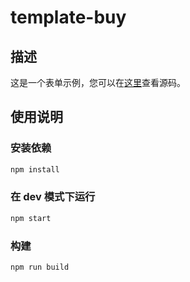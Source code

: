 # template-buy

## 描述

这是一个表单示例，您可以在[这里](https://github.com/alibaba/rax/tree/master/packages/template-buy)查看源码。

## 使用说明

### 安装依赖

```bash
npm install
```

### 在 dev 模式下运行

```bash
npm start
```

### 构建

```bash
npm run build
```
